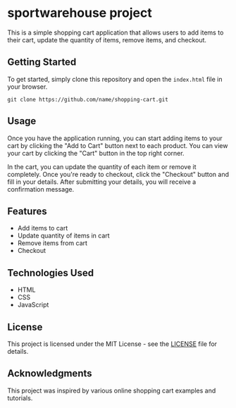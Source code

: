 # sportwarehouse project
This is a simple shopping cart application that allows users to add items to their cart, update the quantity of items, remove items, and checkout.

## Getting Started

To get started, simply clone this repository and open the `index.html` file in your browser.

```
git clone https://github.com/name/shopping-cart.git
```

## Usage

Once you have the application running, you can start adding items to your cart by clicking the "Add to Cart" button next to each product. You can view your cart by clicking the "Cart" button in the top right corner.

In the cart, you can update the quantity of each item or remove it completely. Once you're ready to checkout, click the "Checkout" button and fill in your details. After submitting your details, you will receive a confirmation message.

## Features

- Add items to cart
- Update quantity of items in cart
- Remove items from cart
- Checkout

## Technologies Used

- HTML
- CSS
- JavaScript

## License

This project is licensed under the MIT License - see the [LICENSE](LICENSE) file for details.

## Acknowledgments

This project was inspired by various online shopping cart examples and tutorials.
